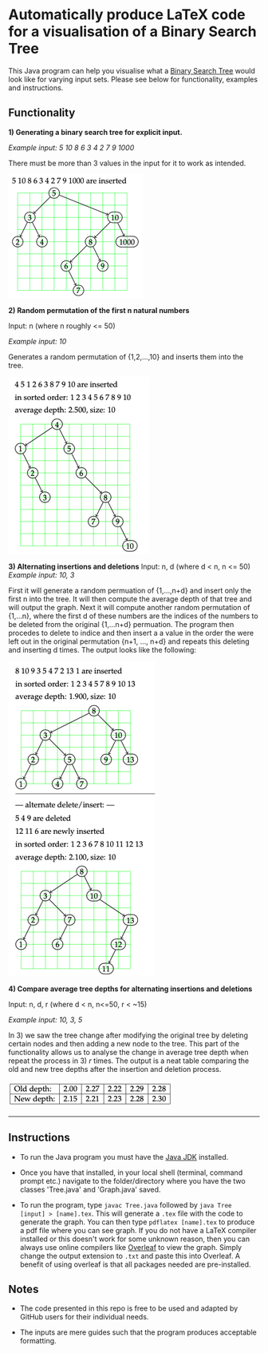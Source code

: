 # Automatically produce LaTeX code for a visualisation of a Binary Search Tree

This Java program can help you visualise what a [Binary Search Tree](https://en.wikipedia.org/wiki/Binary_search_tree) would look like for varying input sets.
Please see below for functionality, examples and instructions.

## Functionality

**1) Generating a binary search tree for explicit input.**

*Example input: 5 10 8 6 3 4 2 7 9 1000* 

There must be more than 3 values in the input for it to work as intended.

![Ex1](images/ex1.png)

**2) Random permutation of the first n natural numbers**

Input: n (where n roughly <= 50)

*Example input: 10*

Generates a random permutation of {1,2,...,10} and inserts them into the tree.

![Ex2](images/2.png)

**3) Alternating insertions and deletions**
Input: n, d (where d < n, n <= 50)
*Example input: 10, 3* 

First it will generate a random permuation of {1,...,n+d} and insert only the first n into the tree.
It will then compute the average depth of that tree and will output the graph. Next it will compute another random permutation of {1,...n}, where the first d of these numbers are the indices of the numbers to be deleted from the original {1,...n+d} permuation. The program then procedes to delete to indice and then insert a 
a value in the order the were left out in the original permutation {n+1, ..., n+d} and repeats this deleting and inserting d times. The output looks like the following:

![Ex3](images/3.png)

**4) Compare average tree depths for alternating insertions and deletions**

Input: n, d, r (where d < n, n<=50, r < ~15)

*Example input: 10, 3, 5*

In 3) we saw the tree change after modifying the original tree by deleting certain nodes and then adding a new node to the tree.
This part of the functionality allows us to analyse the change in average tree depth when repeat the process in 3) *r* times.
The output is a neat table comparing the old and new tree depths after the insertion and deletion process. 

![Ex4](images/4.png)
___
## Instructions

- To run the Java program you must have the [Java JDK](https://adoptopenjdk.net/releases.html) installed.

- Once you have that installed, in your local shell (terminal, command prompt etc.) navigate to the folder/directory where you have the two classes 'Tree.java' and 'Graph.java' saved.

- To run the program, type ``javac Tree.java`` followed by ``java Tree [input] > [name].tex``. This will generate a ``.tex`` file with the code to generate the graph. You can then type ``pdflatex [name].tex`` to produce a pdf file where you can see graph.
If you do not have a LaTeX compiler installed or this doesn't work for some unknown reason, then you can always use online compilers like [Overleaf](https://www.overleaf.com/) to view the graph. Simply change the output extension to `.txt` and paste this into Overleaf. A benefit of using overleaf is that all packages needed are pre-installed.

## Notes
- The code presented in this repo is free to be used and adapted by GitHub users for their individual needs.

- The inputs are mere guides such that the program produces acceptable formatting.

